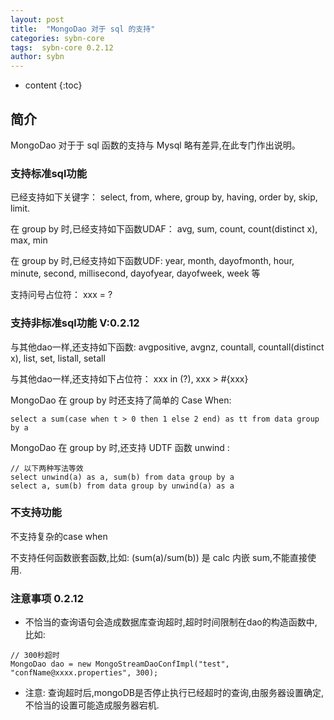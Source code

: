 ```yaml
---
layout: post
title:  "MongoDao 对于 sql 的支持"
categories: sybn-core
tags:  sybn-core 0.2.12
author: sybn
---
```


* content
{:toc}

## 简介

MongoDao 对于于 sql 函数的支持与 Mysql 略有差异,在此专门作出说明。






### 支持标准sql功能

已经支持如下关键字： select, from, where, group by, having, order by, skip, limit.

在 group by 时,已经支持如下函数UDAF： avg, sum, count, count(distinct x), max, min

在 group by 时,已经支持如下函数UDF: year, month, dayofmonth, hour, minute, second, millisecond, dayofyear, dayofweek, week 等 

支持问号占位符： xxx = ?

### 支持非标准sql功能 V:0.2.12

与其他dao一样,还支持如下函数: avgpositive, avgnz, countall, countall(distinct x), list, set, listall, setall

与其他dao一样,还支持如下占位符： xxx in (?), xxx > #{xxx}

MongoDao 在 group by 时还支持了简单的 Case When:

```
select a sum(case when t > 0 then 1 else 2 end) as tt from data group by a
```

MongoDao 在 group by 时,还支持 UDTF 函数 unwind :

```
// 以下两种写法等效
select unwind(a) as a, sum(b) from data group by a
select a, sum(b) from data group by unwind(a) as a

```

### 不支持功能

不支持复杂的case when

不支持任何函数嵌套函数,比如: (sum(a)/sum(b)) 是 calc 内嵌 sum,不能直接使用.


### 注意事项 0.2.12

* 不恰当的查询语句会造成数据库查询超时,超时时间限制在dao的构造函数中, 比如:

```
// 300秒超时
MongoDao dao = new MongoStreamDaoConfImpl("test", "confName@xxxx.properties", 300);
```

* 注意: 查询超时后,mongoDB是否停止执行已经超时的查询,由服务器设置确定,不恰当的设置可能造成服务器宕机.

